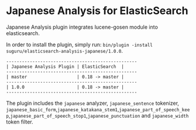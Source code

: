 Japanese Analysis for ElasticSearch
==================================

Japanese Analysis plugin integrates lucene-gosen module into elasticsearch.

In order to install the plugin, simply run: `bin/plugin -install suguru/elasticsearch-analysis-japanese/1.0.0`.

    --------------------------------------------------
    | Japanese Analysis Plugin | ElasticSearch  |
    --------------------------------------------------
    | master                   | 0.18 -> master |
    --------------------------------------------------
    | 1.0.0                    | 0.18 -> master |
    --------------------------------------------------

The plugin includes the `japanese` analyzer, `japanese_sentence` tokenizer, `japanese_basic_form`,`japanese_katakana_stem1`,`japanese_part_of_speech_keep`,`japanese_part_of_speech_stop1`,`japanese_punctuation` and `japanese_width` token filter.
